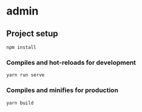 # admin

## Project setup
```
npm install
```

### Compiles and hot-reloads for development
```
yarn run serve
```

### Compiles and minifies for production
```
yarn build
```
